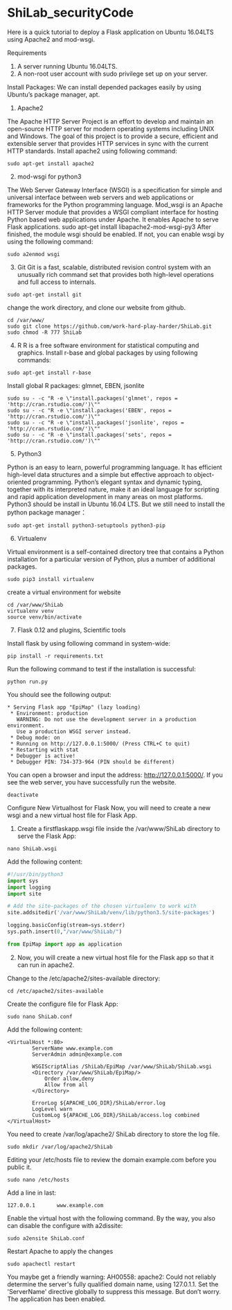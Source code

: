 # ShiLab_securityCode

Here is a quick tutorial to deploy a Flask application on Ubuntu 16.04LTS using Apache2 and mod-wsgi. 

Requirements
1.	A server running Ubuntu 16.04LTS.
2.	A non-root user account with sudo privilege set up on your server.

Install Packages:
We can install depended packages easily by using Ubuntu’s package manager, apt. 
1.	Apache2

The Apache HTTP Server Project is an effort to develop and maintain an open-source HTTP server for modern operating systems including UNIX and Windows. The goal of this project is to provide a secure, efficient and extensible server that provides HTTP services in sync with the current HTTP standards. Install apache2 using following command:

`sudo apt-get install apache2`

2.	mod-wsgi for python3

The Web Server Gateway Interface (WSGI) is a specification for simple and universal interface between web servers and web applications or frameworks for the Python programming language. Mod_wsgi is an Apache HTTP Server module that provides a WSGI compliant interface for hosting Python based web applications under Apache. It enables Apache to serve Flask applications.
sudo apt-get install libapache2-mod-wsgi-py3
After finished, the module wsgi should be enabled. If not, you can enable wsgi by using the following command:

`sudo a2enmod wsgi`

3.	Git
Git is a fast, scalable, distributed revision control system with an unusually rich command set that provides both high-level operations and full access to internals.

`sudo apt-get install git`

change the work directory, and clone our website from github.	

```
cd /var/www/
sudo git clone https://github.com/work-hard-play-harder/ShiLab.git
sudo chmod -R 777 ShiLab
```

4.	R
R is a free software environment for statistical computing and graphics. Install r-base and global packages by using following commands:

`sudo apt-get install r-base`

Install global R packages: glmnet, EBEN, jsonlite

```
sudo su - -c "R -e \"install.packages('glmnet', repos = 'http://cran.rstudio.com/')\""
sudo su - -c "R -e \"install.packages('EBEN', repos = 'http://cran.rstudio.com/')\""
sudo su - -c "R -e \"install.packages('jsonlite', repos = 'http://cran.rstudio.com/')\""
sudo su - -c "R -e \"install.packages('sets', repos = 'http://cran.rstudio.com/')\""
```

5.	Python3

Python is an easy to learn, powerful programming language. It has efficient high-level data structures and a simple but effective approach to object-oriented programming. Python’s elegant syntax and dynamic typing, together with its interpreted nature, make it an ideal language for scripting and rapid application development in many areas on most platforms. Python3 should be install in Ubuntu 16.04 LTS. But we still need to install the python package manager：

`sudo apt-get install python3-setuptools python3-pip`

6.	Virtualenv

Virtual environment is a self-contained directory tree that contains a Python installation for a particular version of Python, plus a number of additional packages.

`sudo pip3 install virtualenv`

create a virtual environment for website
```
cd /var/www/ShiLab
virtualenv venv
source venv/bin/activate
```

7.	Flask 0.12 and plugins, Scientific tools

Install flask by using following command in system-wide:

`pip install -r requirements.txt`

Run the following command to test if the installation is successful:

`python run.py`

You should see the following output:

```
* Serving Flask app "EpiMap" (lazy loading)
 * Environment: production
   WARNING: Do not use the development server in a production environment.
   Use a production WSGI server instead.
 * Debug mode: on
 * Running on http://127.0.0.1:5000/ (Press CTRL+C to quit)
 * Restarting with stat
 * Debugger is active!
 * Debugger PIN: 734-373-964 (PIN should be different)
```

You can open a browser and input the address: http://127.0.0.1:5000/. If you see the web server, you have successfully run the website. 

`deactivate`

Configure New Virtualhost for Flask
Now, you will need to create a new wsgi and a new virtual host file for Flask App.

1.	Create a firstflaskapp.wsgi file inside the /var/www/ShiLab directory to serve the Flask App:

`nano ShiLab.wsgi`

Add the following content:
```python
#!/usr/bin/python3
import sys
import logging
import site

# Add the site-packages of the chosen virtualenv to work with
site.addsitedir('/var/www/ShiLab/venv/lib/python3.5/site-packages')

logging.basicConfig(stream=sys.stderr)
sys.path.insert(0,"/var/www/ShiLab/")

from EpiMap import app as application
```

2.	Now, you will create a new virtual host file for the Flask app so that it can run in apache2.

Change to the /etc/apache2/sites-available directory:

`cd /etc/apache2/sites-available`

Create the configure file for Flask App:

`sudo nano ShiLab.conf`

Add the following content:

```
<VirtualHost *:80>
        ServerName www.example.com
        ServerAdmin admin@example.com

        WSGIScriptAlias /ShiLab/EpiMap /var/www/ShiLab/ShiLab.wsgi
        <Directory /var/www/ShiLab/EpiMap/>
            Order allow,deny
            Allow from all
        </Directory>

        ErrorLog ${APACHE_LOG_DIR}/ShiLab/error.log
        LogLevel warn
        CustomLog ${APACHE_LOG_DIR}/ShiLab/access.log combined
</VirtualHost>
```

You need to create /var/log/apache2/ ShiLab directory to store the log file.

`sudo mkdir /var/log/apache2/ShiLab`

Editing your /etc/hosts file to review the domain example.com before you public it.

`sudo nano /etc/hosts`

Add a line in last:

`127.0.0.1       www.example.com`

Enable the virtual host with the following command. By the way, you also can disable the configure with a2dissite:

`sudo a2ensite ShiLab.conf`

Restart Apache to apply the changes

`sudo apachectl restart`

You maybe get a friendly warning: AH00558: apache2: Could not reliably determine the server's fully qualified domain name, using 127.0.1.1. Set the 'ServerName' directive globally to suppress this message. 
But don’t worry. The application has been enabled. 
